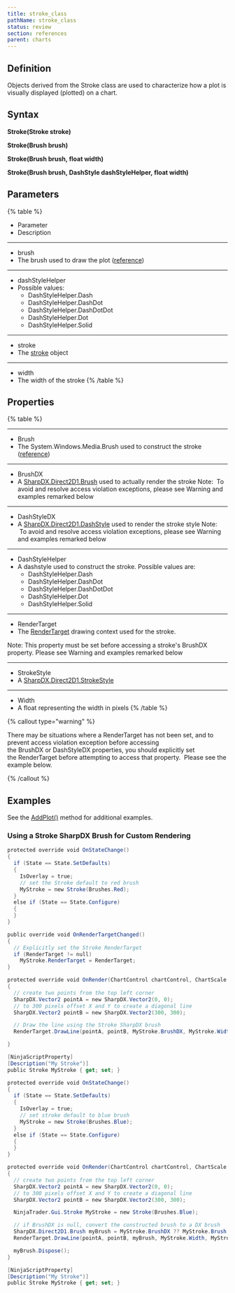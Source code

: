 ```yaml
---
title: stroke_class
pathName: stroke_class
status: review
section: references
parent: charts
---
```


## Definition

Objects derived from the Stroke class are used to characterize how a plot is visually displayed (plotted) on a chart.

## Syntax

**Stroke(Stroke stroke)**

**Stroke(Brush brush)**

**Stroke(Brush brush, float width)**

**Stroke(Brush brush, DashStyle dashStyleHelper, float width)**

## Parameters

{% table %}

* Parameter
* Description

---

* brush
* The brush used to draw the plot ([reference](http://msdn.microsoft.com/en-us/library/System.Windows.Media.Brush%28v=vs.110%29.aspx))

---

* dashStyleHelper
* Possible values:
  * DashStyleHelper.Dash
  * DashStyleHelper.DashDot
  * DashStyleHelper.DashDotDot
  * DashStyleHelper.Dot
  * DashStyleHelper.Solid

---

* stroke
* The [stroke](stroke_class.htm) object

---

* width
* The width of the stroke
{% /table %}

## Properties

{% table %}

---

* Brush
* The System.Windows.Media.Brush used to construct the stroke ([reference](https://msdn.microsoft.com/en-us/library/system.windows.media.brushes%28v=vs.110%29.aspx))

---

* BrushDX
* A [SharpDX.Direct2D1.Brush](sharpdx_direct2d1_brush.htm) used to actually render the stroke
  Note:  To avoid and resolve access violation exceptions, please see Warning and examples remarked below

---

* DashStyleDX
* A [SharpDX.Direct2D1.DashStyle](sharpdx_direct2d1_strokestyle_dashstyle.htm) used to render the stroke style
  Note:  To avoid and resolve access violation exceptions, please see Warning and examples remarked below

---

* DashStyleHelper
* A dashstyle used to construct the stroke. Possible values are:
  * DashStyleHelper.Dash
  * DashStyleHelper.DashDot
  * DashStyleHelper.DashDotDot
  * DashStyleHelper.Dot
  * DashStyleHelper.Solid

---

* RenderTarget
* The [RenderTarget](rendertarget.htm) drawing context used for the stroke.

Note: This property must be set before accessing a stroke's BrushDX property. Please see Warning and examples remarked below

---

* StrokeStyle
* A [SharpDX.Direct2D1.StrokeStyle](sharpdx_direct2d1_strokestyle.htm)

---

* Width
* A float representing the width in pixels
{% /table %}

{% callout type="warning" %}

There may be situations where a RenderTarget has not been set, and to prevent access violation exception before accessing the BrushDX or DashStyleDX properties, you should explicitly set the RenderTarget before attempting to access that property.  Please see the example below.

{% /callout %}

## Examples

See the [AddPlot()](addplot.htm) method for additional examples.

### Using a Stroke SharpDX Brush for Custom Rendering

```csharp
protected override void OnStateChange()  
{  
  if (State == State.SetDefaults)  
  {  
    IsOverlay = true;  
    // set the Stroke default to red brush  
    MyStroke = new Stroke(Brushes.Red);  
  }  
  else if (State == State.Configure)  
  {  
  }  
}  

public override void OnRenderTargetChanged()  
{  
  // Explicitly set the Stroke RenderTarget  
  if (RenderTarget != null)  
    MyStroke.RenderTarget = RenderTarget;  
}  

protected override void OnRender(ChartControl chartControl, ChartScale chartScale)  
{  
  // create two points from the top left corner  
  SharpDX.Vector2 pointA = new SharpDX.Vector2(0, 0);  
  // to 300 pixels offset X and Y to create a diagonal line  
  SharpDX.Vector2 pointB = new SharpDX.Vector2(300, 300);  

  // Draw the line using the Stroke SharpDX brush  
  RenderTarget.DrawLine(pointA, pointB, MyStroke.BrushDX, MyStroke.Width, MyStroke.StrokeStyle);  

}  

[NinjaScriptProperty]  
[Description("My Stroke")]  
public Stroke MyStroke { get; set; }
```

```csharp
protected override void OnStateChange()  
{  
  if (State == State.SetDefaults)  
  {  
    IsOverlay = true;  
    // set stroke default to blue brush  
    MyStroke = new Stroke(Brushes.Blue);  
  }  
  else if (State == State.Configure)  
  {  
  }  
}  

protected override void OnRender(ChartControl chartControl, ChartScale chartScale)  
{  
  // create two points from the top left corner  
  SharpDX.Vector2 pointA = new SharpDX.Vector2(0, 0);  
  // to 300 pixels offset X and Y to create a diagonal line  
  SharpDX.Vector2 pointB = new SharpDX.Vector2(300, 300);  

  NinjaTrader.Gui.Stroke MyStroke = new Stroke(Brushes.Blue);  

  // if BrushDX is null, convert the constructed brush to a DX brush  
  SharpDX.Direct2D1.Brush myBrush = MyStroke.BrushDX ?? MyStroke.Brush.ToDxBrush(RenderTarget);  
  RenderTarget.DrawLine(pointA, pointB, myBrush, MyStroke.Width, MyStroke.StrokeStyle);  

  myBrush.Dispose();  
}  

[NinjaScriptProperty]  
[Description("My Stroke")]  
public Stroke MyStroke { get; set; }
```
